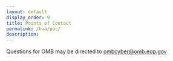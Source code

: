 ```yaml
---
layout: default
display_order: 9
title: Points of Contact
permalink: /hva/poc/
description:
---
```


Questions for OMB may be directed to [ombcyber@omb.eop.gov](mailto:ombcyber@omb.eop.gov)
